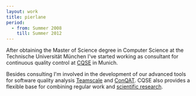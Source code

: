 ```yaml
--- 
layout: work
title: pierlane
period:
  - from: Summer 2008
    till: Summer 2012
---
```


After obtaining the Master of Science degree in Computer Science at the Technische Universität München I've started working as consultant for continuous quality control at [CQSE](http://www.cqse.eu) in Munich.

Besides consulting I'm involved in the development of our advanced tools for software quality analysis [Teamscale](http://teamscale.cqse.eu) and [ConQAT](http://conqat.cqse.eu).
CQSE also provides a flexible base for combining regular work and [scientific research](https://www.cqse.eu/en/team/martin-poehlmann/).
